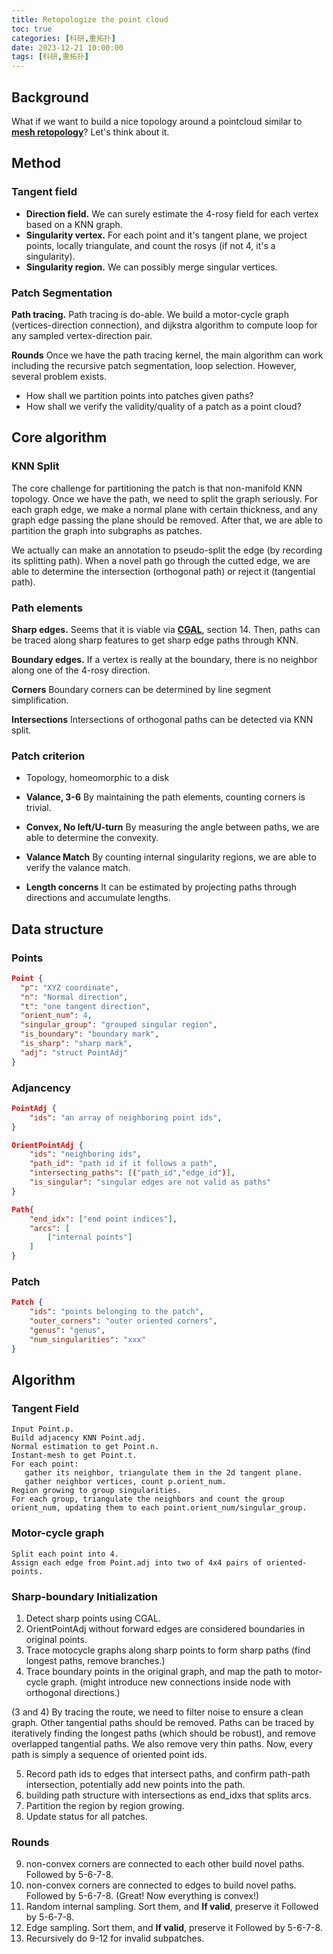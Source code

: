 ```yaml
---
title: Retopologize the point cloud
toc: true
categories: [科研,重拓扑]
date: 2023-12-21 10:00:00
tags: [科研,重拓扑]
---
```


## Background

What if we want to build a nice topology around a pointcloud similar to [**mesh retopology**](/2023/12/20/科研/重拓扑/Review/)? Let's think about it.

## Method

### Tangent field
- **Direction field.** We can surely estimate the 4-rosy field for each vertex based on a KNN graph.
- **Singularity vertex.** For each point and it's tangent plane, we project points, locally triangulate, and count the rosys (if not 4, it's a singularity).
- **Singularity region.** We can possibly merge singular vertices.

### Patch Segmentation
**Path tracing.**
Path tracing is do-able. We build a motor-cycle graph (vertices-direction connection), and dijkstra algorithm to compute loop for any sampled vertex-direction pair.

**Rounds**
Once we have the path tracing kernel, the main algorithm can work including the recursive patch segmentation, loop selection. However, several problem exists.
- How shall we partition points into patches given paths?
- How shall we verify the validity/quality of a patch as a point cloud?

## Core algorithm

### KNN Split
The core challenge for partitioning the patch is that non-manifold KNN topology. Once we have the path, we need to split the graph seriously. For each graph edge, we make a normal plane with certain thickness, and any graph edge passing the plane should be removed. After that, we are able to partition the graph into subgraphs as patches.

We actually can make an annotation to pseudo-split the edge (by recording its splitting path). When a novel path go through the cutted edge, we are able to determine the intersection (orthogonal path) or reject it (tangential path).

### Path elements
**Sharp edges.** Seems that it is viable via [**CGAL**](https://doc.cgal.org/latest/Point_set_processing_3/index.html#title61), section 14. Then, paths can be traced along sharp features to get sharp edge paths through KNN.

**Boundary edges.** If a vertex is really at the boundary, there is no neighbor along one of the 4-rosy direction.

**Corners** Boundary corners can be determined by line segment simplification.

**Intersections** Intersections of orthogonal paths can be detected via KNN split.

### Patch criterion
- Topology, homeomorphic to a disk

- **Valance, 3-6** By maintaining the path elements, counting corners is trivial.
- **Convex, No left/U-turn** By measuring the angle between paths, we are able to determine the convexity.
- **Valance Match** By counting internal singularity regions, we are able to verify the valance match.
- **Length concerns** It can be estimated by projecting paths through directions and accumulate lengths.

## Data structure
### Points
```json
Point {
  "p": "XYZ coordinate",
  "n": "Normal direction",
  "t": "one tangent direction",
  "orient_num": 4,
  "singular_group": "grouped singular region",
  "is_boundary": "boundary mark",
  "is_sharp": "sharp mark",
  "adj": "struct PointAdj"
}
```
### Adjancency
```json
PointAdj {
	"ids": "an array of neighboring point ids",
}
```
```json
OrientPointAdj {
	"ids": "neighboring ids",
	"path_id": "path id if it follows a path",
	"intersecting_paths": [("path_id","edge_id")],
	"is_singular": "singular edges are not valid as paths"
}
```
```json
Path{
	"end_idx": ["end point indices"],
	"arcs": [
		["internal points"]
	]
}
```
### Patch
```json
Patch {
	"ids": "points belonging to the patch",
	"outer_corners": "outer oriented corners",
	"genus": "genus",
	"num_singularities": "xxx"
}
```
## Algorithm

### Tangent Field
```
Input Point.p.
Build adjacency KNN Point.adj.
Normal estimation to get Point.n.
Instant-mesh to get Point.t.
For each point:
   gather its neighbor, triangulate them in the 2d tangent plane.
   gather neighbor vertices, count p.orient_num.
Region growing to group singularities.
For each group, triangulate the neighbors and count the group orient_num, updating them to each point.orient_num/singular_group.
```

### Motor-cycle graph
```
Split each point into 4.
Assign each edge from Point.adj into two of 4x4 pairs of oriented-points.
```

### Sharp-boundary Initialization
1. Detect sharp points using CGAL.
2. OrientPointAdj without forward edges are considered boundaries in original points.
3. Trace motocycle graphs along sharp points to form sharp paths (find longest paths, remove branches.)
4. Trace boundary points in the original graph, and map the path to motor-cycle graph. (might introduce new connections inside node with orthogonal directions.)

(3 and 4) By tracing the route, we need to filter noise to ensure a clean graph. Other tangential paths should be removed. Paths can be traced by iteratively finding the longest paths (which should be robust), and remove overlapped tangential paths. We also remove very thin paths. Now, every path is simply a sequence of oriented point ids.

5. Record path ids to edges that intersect paths, and confirm path-path intersection, potentially add new points into the path.
6. building path structure with intersections as end_idxs that splits arcs.
7. Partition the region by region growing.
8. Update status for all patches.

### Rounds
9. non-convex corners are connected to each other build novel paths. Followed by 5-6-7-8.
10. non-convex corners are connected to edges to build novel paths. Followed by 5-6-7-8. (Great! Now everything is convex!)
11. Random internal sampling. Sort them, and **If valid**, preserve it Followed by 5-6-7-8.
12. Edge sampling. Sort them, and **If valid**, preserve it Followed by 5-6-7-8.
13. Recursively do 9-12 for invalid subpatches.